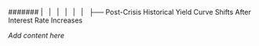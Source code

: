 ####### |   |   |   |   |   |   ├── Post-Crisis Historical Yield Curve Shifts After Interest Rate Increases

*Add content here*